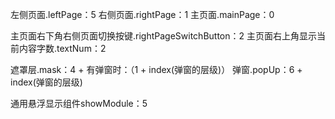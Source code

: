 左侧页面.leftPage：5
右侧页面.rightPage：1
主页面.mainPage：0

主页面右下角右侧页面切换按键.rightPageSwitchButton：2
主页面右上角显示当前内容字数.textNum：2

遮罩层.mask：4 + 有弹窗时：（1 + index(弹窗的层级)）
弹窗.popUp：6 + index(弹窗的层级)

通用悬浮显示组件showModule：5